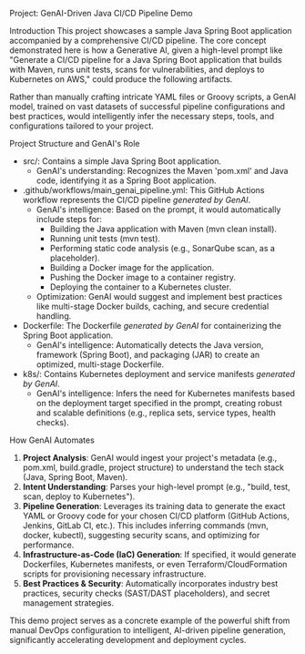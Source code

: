 Project: GenAI-Driven Java CI/CD Pipeline Demo

Introduction
This project showcases a sample Java Spring Boot application accompanied by a comprehensive CI/CD pipeline. The core concept demonstrated here is how a Generative AI, given a high-level prompt like "Generate a CI/CD pipeline for a Java Spring Boot application that builds with Maven, runs unit tests, scans for vulnerabilities, and deploys to Kubernetes on AWS," could produce the following artifacts.

Rather than manually crafting intricate YAML files or Groovy scripts, a GenAI model, trained on vast datasets of successful pipeline configurations and best practices, would intelligently infer the necessary steps, tools, and configurations tailored to your project.

Project Structure and GenAI's Role
*   src/: Contains a simple Java Spring Boot application.
    *   GenAI's understanding: Recognizes the Maven 'pom.xml' and Java code, identifying it as a Spring Boot application.
*   .github/workflows/main_genai_pipeline.yml: This GitHub Actions workflow represents the CI/CD pipeline *generated by GenAI*.
    *   GenAI's intelligence: Based on the prompt, it would automatically include steps for:
        *   Building the Java application with Maven (mvn clean install).
        *   Running unit tests (mvn test).
        *   Performing static code analysis (e.g., SonarQube scan, as a placeholder).
        *   Building a Docker image for the application.
        *   Pushing the Docker image to a container registry.
        *   Deploying the container to a Kubernetes cluster.
    *   Optimization: GenAI would suggest and implement best practices like multi-stage Docker builds, caching, and secure credential handling.
*   Dockerfile: The Dockerfile *generated by GenAI* for containerizing the Spring Boot application.
    *   GenAI's intelligence: Automatically detects the Java version, framework (Spring Boot), and packaging (JAR) to create an optimized, multi-stage Dockerfile.
*   k8s/: Contains Kubernetes deployment and service manifests *generated by GenAI*.
    *   GenAI's intelligence: Infers the need for Kubernetes manifests based on the deployment target specified in the prompt, creating robust and scalable definitions (e.g., replica sets, service types, health checks).

How GenAI Automates
1.  **Project Analysis**: GenAI would ingest your project's metadata (e.g., pom.xml, build.gradle, project structure) to understand the tech stack (Java, Spring Boot, Maven).
2.  **Intent Understanding**: Parses your high-level prompt (e.g., "build, test, scan, deploy to Kubernetes").
3.  **Pipeline Generation**: Leverages its training data to generate the exact YAML or Groovy code for your chosen CI/CD platform (GitHub Actions, Jenkins, GitLab CI, etc.). This includes inferring commands (mvn, docker, kubectl), suggesting security scans, and optimizing for performance.
4.  **Infrastructure-as-Code (IaC) Generation**: If specified, it would generate Dockerfiles, Kubernetes manifests, or even Terraform/CloudFormation scripts for provisioning necessary infrastructure.
5.  **Best Practices & Security**: Automatically incorporates industry best practices, security checks (SAST/DAST placeholders), and secret management strategies.

This demo project serves as a concrete example of the powerful shift from manual DevOps configuration to intelligent, AI-driven pipeline generation, significantly accelerating development and deployment cycles.